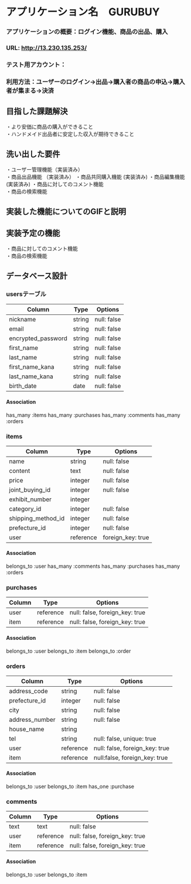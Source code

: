 # アプリケーション名　GURUBUY

### アプリケーションの概要：ログイン機能、商品の出品、購入  
### URL: http://13.230.135.253/  
### テスト用アカウント：  
### 利用方法：ユーザーのログイン→出品→購入者の商品の申込→購入者が集まる→決済 

## 目指した課題解決
  ・より安価に商品の購入ができること  
  ・ハンドメイド出品者に安定した収入が期待できること

## 洗い出した要件
  ・ユーザー管理機能（実装済み）  
  ・商品出品機能  （実装済み）
  ・商品共同購入機能  (実装済み)
  ・商品編集機能  (実装済み)
  ・商品に対してのコメント機能  
  ・商品の検索機能

## 実装した機能についてのGIFと説明

## 実装予定の機能  
  ・商品に対してのコメント機能  
  ・商品の検索機能

## データベース設計
### usersテーブル
| Column            | Type   | Options     |
| ----------------- | ------ | ----------- |
| nickname          | string | null: false |
| email             | string | null: false |
| encrypted_password| string | null: false |
| first_name        | string | null: false |
| last_name         | string | null: false |
| first_name_kana   | string | null: false |
| last_name_kana    | string | null: false |
| birth_date        | date   | null: false |

#### Association

has_many :items
has_many :purchases
has_many :comments
has_many :orders


### items
| Column             | Type    | Options           |
| ------------------ | ------- | ----------------- |
| name               | string  | null: false       |
| content            | text    | null: false       |
| price              | integer | null: false       |
| joint_buying_id    | integer | null: false       |
| exhibit_number     | integer |                   |
| category_id        | integer | null: false       |
| shipping_method_id | integer | null: false       |
| prefecture_id      | integer | null: false       |
| user               |reference| foreign_key: true |

#### Association

belongs_to :user
has_many   :comments
has_many   :purchases
has_many   :orders

### purchases
| Column          | Type    | Options                        |
| --------------- | ------- | ------------------------------ |
| user            |reference| null: false, foreign_key: true |
| item            |reference| null: false, foreign_key: true |

#### Association

belongs_to :user
belongs_to :item
belongs_to :order

### orders
| Column          | Type    | Options                        |
| --------------- | ------- | ------------------------------ |
| address_code    | string  | null: false                    |
| prefecture_id   | integer | null: false                    |
| city            | string  | null: false                    |
| address_number  | string  | null: false                    |
| house_name      | string  |                                |
| tel             | string  | null: false, unique: true      |
| user            |reference| null: false, foreign_key: true |
| item            |reference| null:false, foreign_key: true  |

#### Association

belongs_to :user
belongs_to :item
has_one    :purchase

### comments
| Column          | Type    | Options                        |
| --------------- | ------- | ------------------------------ |
| text            | text    | null: false                    |
| user            |reference| null: false, foreign_key: true |
| item            |reference| null: false, foreign_key: true |

#### Association

belongs_to :user
belongs_to :item

